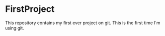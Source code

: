 # FirstProject
This repository contains my first ever project on git.
This is the first time I'm using git.
